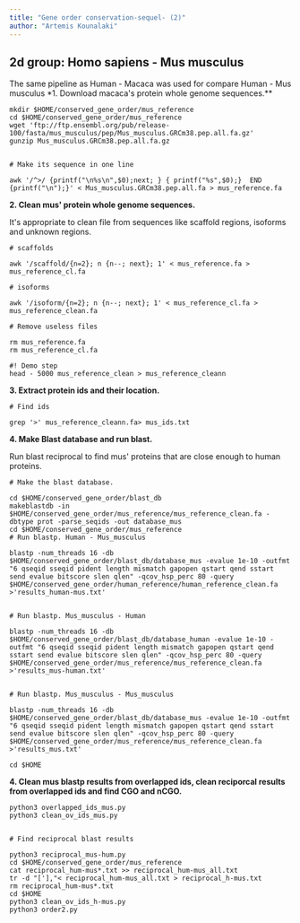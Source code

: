 ```yaml
---
title: "Gene order conservation-sequel- (2)"
author: "Artemis Kounalaki"
---
```


## 2d group: Homo sapiens - Mus musculus <br />
The same pipeline as Human - Macaca was used for compare Human - Mus musculus
*1. Download macaca's protein whole genome sequences.**<br />
```
mkdir $HOME/conserved_gene_order/mus_reference
cd $HOME/conserved_gene_order/mus_reference
wget 'ftp://ftp.ensembl.org/pub/release-100/fasta/mus_musculus/pep/Mus_musculus.GRCm38.pep.all.fa.gz'
gunzip Mus_musculus.GRCm38.pep.all.fa.gz


# Make its sequence in one line

awk '/^>/ {printf("\n%s\n",$0);next; } { printf("%s",$0);}  END {printf("\n");}' < Mus_musculus.GRCm38.pep.all.fa > mus_reference.fa

```
**2. Clean mus' protein whole genome sequences.**

It's appropriate to clean file from sequences like scaffold regions, isoforms and unknown regions.<br/>

```
# scaffolds

awk '/scaffold/{n=2}; n {n--; next}; 1' < mus_reference.fa > mus_reference_cl.fa

# isoforms

awk '/isoform/{n=2}; n {n--; next}; 1' < mus_reference_cl.fa > mus_reference_clean.fa

# Remove useless files

rm mus_reference.fa
rm mus_reference_cl.fa

#! Demo step
head - 5000 mus_reference_clean > mus_reference_cleann

```

**3. Extract protein ids and their location.**
<br/>
```
# Find ids

grep '>' mus_reference_cleann.fa> mus_ids.txt
```
**4. Make Blast database and run blast.**

Run blast reciprocal to find mus' proteins that are close enough to human proteins.
<br/>
```
# Make the blast database.

cd $HOME/conserved_gene_order/blast_db
makeblastdb -in $HOME/conserved_gene_order/mus_reference/mus_reference_clean.fa -dbtype prot -parse_seqids -out database_mus
cd $HOME/conserved_gene_order/mus_reference
# Run blastp. Human - Mus_musculus

blastp -num_threads 16 -db $HOME/conserved_gene_order/blast_db/database_mus -evalue 1e-10 -outfmt "6 qseqid sseqid pident length mismatch gapopen qstart qend sstart send evalue bitscore slen qlen" -qcov_hsp_perc 80 -query $HOME/conserved_gene_order/human_reference/human_reference_clean.fa >'results_human-mus.txt'


# Run blastp. Mus_musculus - Human

blastp -num_threads 16 -db $HOME/conserved_gene_order/blast_db/database_human -evalue 1e-10 -outfmt "6 qseqid sseqid pident length mismatch gapopen qstart qend sstart send evalue bitscore slen qlen" -qcov_hsp_perc 80 -query $HOME/conserved_gene_order/mus_reference/mus_reference_clean.fa >'results_mus-human.txt'


# Run blastp. Mus_musculus - Mus_musculus

blastp -num_threads 16 -db $HOME/conserved_gene_order/blast_db/database_mus -evalue 1e-10 -outfmt "6 qseqid sseqid pident length mismatch gapopen qstart qend sstart send evalue bitscore slen qlen" -qcov_hsp_perc 80 -query $HOME/conserved_gene_order/mus_reference/mus_reference_clean.fa >'results_mus.txt'

cd $HOME
```
**4. Clean mus blastp results from overlapped ids, clean reciporcal results from overlapped ids and find CGO and nCGO.**<br />
```
python3 overlapped_ids_mus.py
python3 clean_ov_ids_mus.py


# Find reciprocal blast results

python3 reciprocal_mus-hum.py
cd $HOME/conserved_gene_order/mus_reference
cat reciprocal_hum-mus*.txt >> reciprocal_hum-mus_all.txt
tr -d "['],"< reciprocal_hum-mus_all.txt > reciprocal_h-mus.txt
rm reciprocal_hum-mus*.txt
cd $HOME
python3 clean_ov_ids_h-mus.py
python3 order2.py
```
